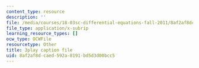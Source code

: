 ```yaml
---
content_type: resource
description: ''
file: /media/courses/18-03sc-differential-equations-fall-2011/8af2af8dcaed592a8191bd5d3d00bcc5_xWa5_OXI6VM.vtt
file_type: application/x-subrip
learning_resource_types: []
ocw_type: OCWFile
resourcetype: Other
title: 3play caption file
uid: 8af2af8d-caed-592a-8191-bd5d3d00bcc5
---
```

